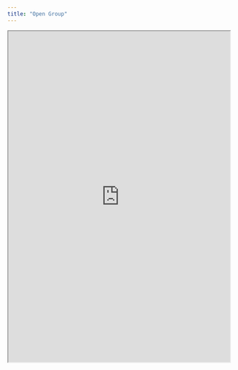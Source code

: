 ```yaml
---
title: "Open Group"
---
```



<iframe height="750" width="100%" src="https://ewelton.github.io/ktest/wiki.html#Open%20Group"></iframe>
